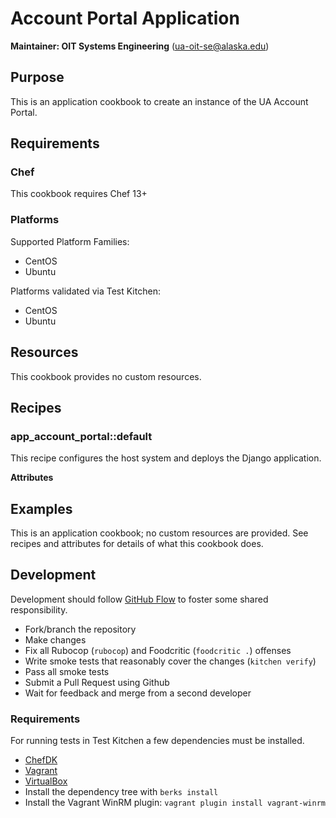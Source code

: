 # Account Portal Application

__Maintainer: OIT Systems Engineering__ (<ua-oit-se@alaska.edu>)

## Purpose

This is an application cookbook to create an instance of the UA Account Portal.

## Requirements

### Chef

This cookbook requires Chef 13+

### Platforms

Supported Platform Families:

* CentOS
* Ubuntu

Platforms validated via Test Kitchen:

* CentOS
* Ubuntu

## Resources

This cookbook provides no custom resources.

## Recipes

### app_account_portal::default

This recipe configures the host system and deploys the Django application.

__Attributes__

## Examples

This is an application cookbook; no custom resources are provided.  See recipes and attributes for details of what this cookbook does.

## Development

Development should follow [GitHub Flow](https://guides.github.com/introduction/flow/) to foster some shared responsibility.

* Fork/branch the repository
* Make changes
* Fix all Rubocop (`rubocop`) and Foodcritic (`foodcritic .`) offenses
* Write smoke tests that reasonably cover the changes (`kitchen verify`)
* Pass all smoke tests
* Submit a Pull Request using Github
* Wait for feedback and merge from a second developer

### Requirements

For running tests in Test Kitchen a few dependencies must be installed.

* [ChefDK](https://downloads.chef.io/chef-dk/)
* [Vagrant](https://www.vagrantup.com/)
* [VirtualBox](https://www.virtualbox.org/wiki/Downloads)
* Install the dependency tree with `berks install`
* Install the Vagrant WinRM plugin:  `vagrant plugin install vagrant-winrm`
